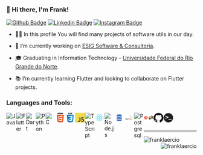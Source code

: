 ### 👋 Hi there, I'm Frank!

[![Github Badge](https://img.shields.io/badge/-Github-000?style=flat-square&logo=Github&logoColor=white&link=https://github.com/franklaercio)](https://github.com/franklaercio)
[![Linkedin Badge](https://img.shields.io/badge/-LinkedIn-blue?style=flat-square&logo=Linkedin&logoColor=white&link=https://www.linkedin.com/in/frank-laercio/)](https://www.linkedin.com/in/frank-laercio/)
[![Instagram Badge](https://img.shields.io/badge/-Instagram-BF008C?style=flat-square&logo=Instagram&logoColor=white&link=https://www.instagram.com/franklaercio)](https://www.instagram.com/franklaercio) 

- :man_technologist: In this profile You will find many projects of software utils in our day.

- :office: I’m currently working on [ESIG Software & Consultoria](https://www.esig.com.br/). 

- :mortar_board: Graduating in Information Technology - [Universidade Federal do Rio Grande do Norte](https://www.ufrn.br/).

- :books: I’m currently learning Flutter and looking to collaborate on Flutter projects.

### Languages and Tools:
<img align="left" alt="Java" width="26px" src="https://user-images.githubusercontent.com/38151364/89708809-bfff1d80-d950-11ea-9be0-5bdf60e4c6ef.jpg" />
<img align="left" alt="Flutter" width="26px" src="https://user-images.githubusercontent.com/38151364/89708845-048ab900-d951-11ea-81e8-f8127e8b28bd.jpg" />
<img align="left" alt="Dart" width="26px" src="https://user-images.githubusercontent.com/38151364/89708917-6f3bf480-d951-11ea-90a5-589b91233f7e.png" />
<img align="left" alt="Python" width="26px" src="https://user-images.githubusercontent.com/38151364/89708860-1bc9a680-d951-11ea-8b0a-cf2d9d7c6edf.png" />
<img align="left" alt="C" width="26px" src="https://user-images.githubusercontent.com/38151364/89708902-4ca9db80-d951-11ea-9a2f-e81e66fb4d0d.png" />
<img align="left" alt="HTML5" width="26px" src="https://raw.githubusercontent.com/github/explore/80688e429a7d4ef2fca1e82350fe8e3517d3494d/topics/html/html.png" />
<img align="left" alt="CSS3" width="26px" src="https://raw.githubusercontent.com/github/explore/80688e429a7d4ef2fca1e82350fe8e3517d3494d/topics/css/css.png" />
<img align="left" alt="JavaScript" width="26px" src="https://raw.githubusercontent.com/github/explore/80688e429a7d4ef2fca1e82350fe8e3517d3494d/topics/javascript/javascript.png" />
<img align="left" alt="TypeScript" width="26px" src="https://user-images.githubusercontent.com/38151364/89708934-a7dbce00-d951-11ea-8ff1-1b7991267c05.png" />
<img align="left" alt="React" width="26px" src="https://raw.githubusercontent.com/github/explore/80688e429a7d4ef2fca1e82350fe8e3517d3494d/topics/react/react.png" />
<img align="left" alt="Node.js" width="26px" src="https://user-images.githubusercontent.com/38151364/89709011-5718a500-d952-11ea-8b62-cbba56cbe1cd.png" />
<img align="left" alt="SQL" width="26px" src="https://raw.githubusercontent.com/github/explore/80688e429a7d4ef2fca1e82350fe8e3517d3494d/topics/sql/sql.png" />
<img align="left" alt="MySQL" width="26px" src="https://raw.githubusercontent.com/github/explore/80688e429a7d4ef2fca1e82350fe8e3517d3494d/topics/mysql/mysql.png" />
<img align="left" alt="Postgresql" width="26px" src="https://user-images.githubusercontent.com/38151364/89708990-2b95ba80-d952-11ea-82b3-03bde22c56ef.png" />
<img align="left" alt="Git" width="26px" src="https://raw.githubusercontent.com/github/explore/80688e429a7d4ef2fca1e82350fe8e3517d3494d/topics/git/git.png" />
<img align="left" alt="GitHub" width="26px" src="https://raw.githubusercontent.com/github/explore/78df643247d429f6cc873026c0622819ad797942/topics/github/github.png" />
<img align="left" alt="HTML5" width="26px" src="https://raw.githubusercontent.com/github/explore/80688e429a7d4ef2fca1e82350fe8e3517d3494d/topics/terminal/terminal.png" />
<br />
<br />

---
<p> 
  <img align="left" alt="franklaercio" src="https://github-readme-stats.codestackr.vercel.app/api?username=franklaercio&show_icons=true&hide_border=true" />
  <img align="right" alt="franklaercio" src="https://github-readme-stats.vercel.app/api/top-langs/?username=franklaercio&hide_border=true&card_width=250&layout=compact" />
</p>
